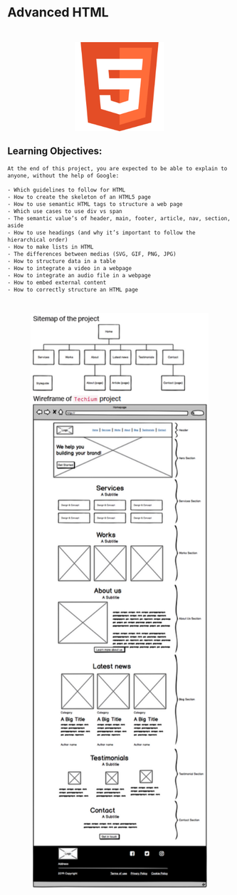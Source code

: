 # Advanced HTML

$~$

<p align="center">
<img src="https://github.com/Bomays/holbertonschool-higher_level_programming/blob/c7834704b8a7f275f0e584806d938d1ac488ec7b/holbertonschool-web_front_end/HTML5.png" alt="HTML5" width="200"/>
</p>



## Learning Objectives:


```
At the end of this project, you are expected to be able to explain to anyone, without the help of Google:

- Which guidelines to follow for HTML
- How to create the skeleton of an HTML5 page
- How to use semantic HTML tags to structure a web page
- Which use cases to use div vs span
- The semantic value’s of header, main, footer, article, nav, section, aside
- How to use headings (and why it’s important to follow the hierarchical order)
- How to make lists in HTML
- The differences between medias (SVG, GIF, PNG, JPG)
- How to structure data in a table
- How to integrate a video in a webpage
- How to integrate an audio file in a webpage
- How to embed external content
- How to correctly structure an HTML page

```
$~$

<p align="center">
<img src="https://github.com/Bomays/holbertonschool-higher_level_programming/blob/b869dc348baf13a68e95dc7d3e77cfc650c935ea/holbertonschool-web_front_end/Sitemap%20of%20the%20project.png" alt="SiteMap" width="400"/>
</p>
